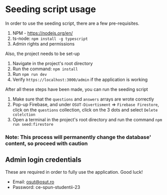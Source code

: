 # Seeding script usage

In order to use the seeding script, there are a few pre-requisites.

1. NPM - https://nodejs.org/en/
2. ts-node: `npm install -g typescript`
3. Admin rights and permissions

Also, the project needs to be set-up

1. Navigate in the project's root directory
2. Run the command: `npm install`
3. Run `npm run dev`
4. Verify `https://localhost:3000/admin` if the application is working

After all these steps have been made, you can run the seeding script

1. Make sure that the `questions` and `answers` arrays are wrote correctly
2. Pop-up Firebase, and under `OSUT-Divertisment` => `Firebase Firestore`, click on the `questions` collection, click on the 3 dots and select `Delete colelction`
3. Open a terminal in the project's root directory and run the command `npm run seed:firestore`

### Note: This process will permanently change the database' content, so proceed with caution

## Admin login credentials

These are required in order to fully use the application. Good luck!

- Email: osut@osut.ro
- Password: ce-spun-studentii-23
